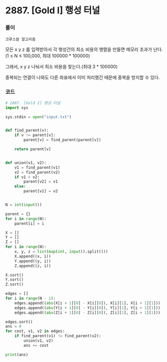 # 2887. [Gold I] 행성 터널

### 풀이

`크루스칼 알고리즘` 

모든 x y z 를 입력받아서 각 행성간의 최소 비용의 행렬을 만들면 메모리 초과가 난다.(1 ≤ N ≤ 100,000, 최대 100000 * 100000)

그래서, x y z 나눠서 최소 비용을 찾는다.(최대 3 * 100000)

중복되는 연결이 나와도 다른 좌표에서 이미 처리했긴 때문에 중복을 방지할 수 있다.

### 코드

```python
# 2887. [Gold I] 행성 터널
import sys

sys.stdin = open("input.txt")


def find_parent(v):
	if v != parent[v]:
		parent[v] = find_parent(parent[v])

	return parent[v]


def union(v1, v2):
	v1 = find_parent(v1)
	v2 = find_parent(v2)
	if v1 < v2:
		parent[v2] = v1
	else:
		parent[v1] = v2


N = int(input())

parent = {}
for i in range(N):
	parent[i] = i

X = []
Y = []
Z = []
for i in range(N):
	x, y, z = list(map(int, input().split()))
	X.append((x, i))
	Y.append((y, i))
	Z.append((z, i))

X.sort()
Y.sort()
Z.sort()

edges = []
for i in range(N - 1):
	edges.append((abs(X[i + 1][0] - X[i][0]), X[i][1], X[i + 1][1]))
	edges.append((abs(Y[i + 1][0] - Y[i][0]), Y[i][1], Y[i + 1][1]))
	edges.append((abs(Z[i + 1][0] - Z[i][0]), Z[i][1], Z[i + 1][1]))

edges.sort()
ans = 0
for cost, v1, v2 in edges:
	if find_parent(v1) != find_parent(v2):
		union(v1, v2)
		ans += cost

print(ans)

```

